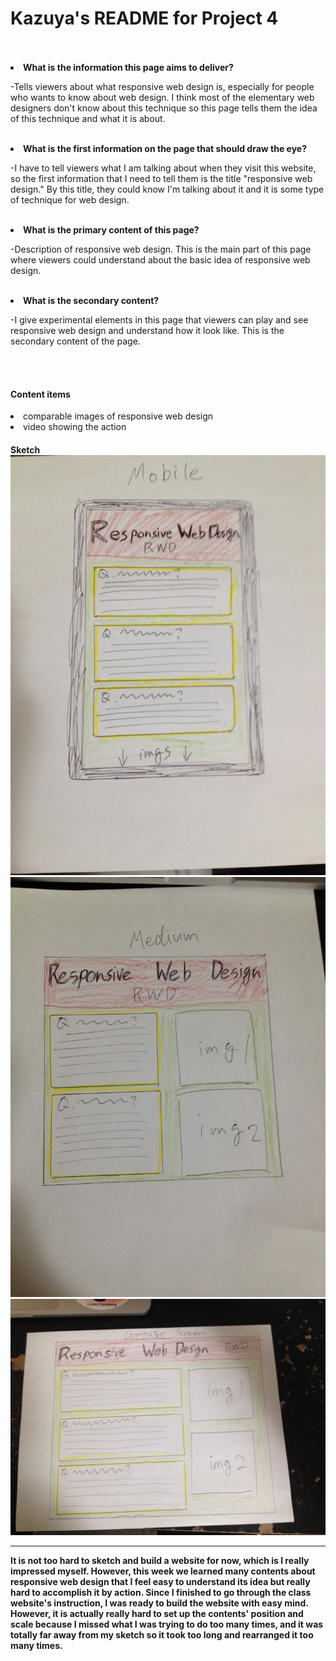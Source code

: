 <h1>Kazuya's README for Project 4</h1>
<br>
<br>
<li><b>What is the information this page aims to deliver?</b>
<p>-Tells viewers about what responsive web design is, especially for people who wants to know about web design. I think most of the elementary web designers don't know about this technique so this page tells them the idea of this technique and what it is about.</p>
<br>
<li><b>What is the first information on the page that should draw the eye?</b>
<br>
<p>-I have to tell viewers what I am talking about when they visit this website, so the first information that I need to tell them is the title "responsive web design." By this title, they could know I'm talking about it and it is some type of technique for web design.</p>
<br>
<li><b>What is the primary content of this page?</b>
<p>-Description of responsive web design. This is the main part of this page where viewers could understand about the basic idea of responsive web design.</p>
<br>
<li><b>What is the secondary content?</b>
<p>-I give experimental elements in this page that viewers can play and see responsive web design and understand how it look like. This is the secondary content of the page.</p>
<br>
<br>
<h4>Content items</h4>
<li>comparable images of responsive web design
<li>video showing the action
<br>
<h4>Sketch</4>
<img src="images/image-2.jpg" alt="Photo">
<img src="images/image.jpg" alt="Photo">
<img src="images/image-3.jpg" alt="Photo">
<hr>
<p>It is not too hard to sketch and build a website for now, which is I really impressed myself. However, this week we learned many contents about responsive web design that I feel easy to understand its idea but really hard to accomplish it by action. Since I finished to go through the class website's instruction, I was ready to build the website with easy mind. However, it is actually really hard to set up the contents' position and scale because I missed what I was trying to do too many times, and it was totally far away from my sketch so it took too long and rearranged it too many times.

